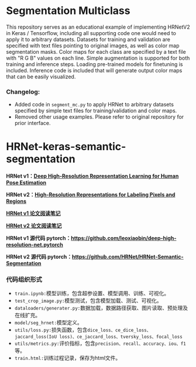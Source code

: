 # Segmentation Multiclass

This repository serves as an educational example of implementing HRNetV2 in Keras / Tensorflow, including all supporting code one would need to apply it to arbitrary datasets. Datasets for training and validation are specified with text files pointing to original images, as well as color map segmentation masks. Color maps for each class are specified by a text file with "R G B" values on each line. Simple augmentation is supported for both training and inference steps. Loading pre-trained models for finetuning is included. Inference code is included that will generate output color maps that can be easily visualized.  

### Changelog:
- Added code in `segment_mc.py` to apply HRNet to arbitrary datasets specified by simple text files for training/validation and color maps.
- Removed other usage examples. Please refer to original repository for prior interface. 

# HRNet-keras-semantic-segmentation

**HRNet v1：[Deep High-Resolution Representation Learning for Human Pose Estimation](<https://arxiv.org/abs/1902.09212>)**

**HRNet v2：[High-Resolution Representations for Labeling Pixels and Regions](<https://arxiv.org/abs/1904.04514>)**

**[HRNet v1 论文阅读笔记](<https://niecongchong.github.io/2019/05/13/HRNet%E9%98%85%E8%AF%BB%E7%AC%94%E8%AE%B0%E5%8F%8A%E4%BB%A3%E7%A0%81%E7%90%86%E8%A7%A3/>)**

**[HRNet v2 论文阅读笔记](<https://niecongchong.github.io/2019/07/01/HRNetv2%E9%98%85%E8%AF%BB%E7%AC%94%E8%AE%B0/>)**

**HRNet v1 源代码 pytorch：https://github.com/leoxiaobin/deep-high-resolution-net.pytorch**

**HRNet v2 源代码 pytorch：https://github.com/HRNet/HRNet-Semantic-Segmentation**

### 代码组织形式

* `train.ipynb:`模型训练，包含超参设置、模型调用、训练、可视化。
* `test_crop_image.py:`模型测试，包含模型加载、测试、可视化。
* `dataloaders/generater.py:`数据加载，数据路径获取、图片读取、预处理及在线扩充。
* `model/seg_hrnet:`模型定义。
* `utils/loss.py:`损失函数，包含`dice_loss、ce_dice_loss、jaccard_loss(IoU loss)、ce_jaccard_loss、tversky_loss、focal_loss`
* `utils/metrics.py:`评价指标，包含`precision、recall、accuracy、iou、f1`等。
* `train.html:`训练过程记录，保存为html文件。

